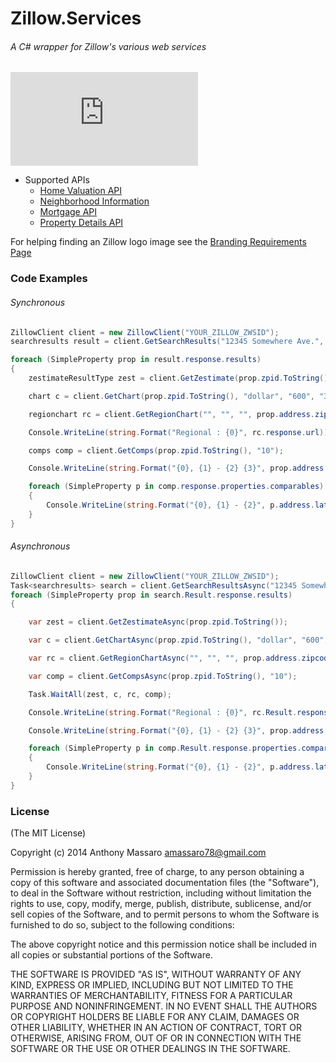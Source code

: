 # Zillow.Services
###### A C# wrapper for Zillow's various web services

![alt text](http://www.zillow.com/widgets/GetVersionedResource.htm?path=/static/logos/Zillowlogo_200x50.gif "Zillow Real Estate Search")

* Supported APIs
  * [Home Valuation API](http://www.zillow.com/howto/api/HomeValuationAPIOverview.htm)
  * [Neighborhood Information](http://www.zillow.com/webtools/neighborhood-data/)
  * [Mortgage API](http://www.zillow.com/howto/api/MortgageAPIOverview.htm)
  * [Property Details API](http://www.zillow.com/howto/api/PropertyDetailsAPIOverview.htm)

For helping finding an Zillow logo image see the [Branding Requirements Page](http://www.zillow.com/howto/api/BrandingRequirements.htm)

### Code Examples

###### Synchronous
```csharp
ZillowClient client = new ZillowClient("YOUR_ZILLOW_ZWSID");
searchresults result = client.GetSearchResults("12345 Somewhere Ave.", "Anywhere MN 54321");

foreach (SimpleProperty prop in result.response.results)
{
    zestimateResultType zest = client.GetZestimate(prop.zpid.ToString());

    chart c = client.GetChart(prop.zpid.ToString(), "dollar", "600", "300");

    regionchart rc = client.GetRegionChart("", "", "", prop.address.zipcode, "dollar", "600", "300", SimpleChartDuration.Item1year, ChartVariant.detailed);

    Console.WriteLine(string.Format("Regional : {0}", rc.response.url));

    comps comp = client.GetComps(prop.zpid.ToString(), "10");

    Console.WriteLine(string.Format("{0}, {1} - {2} {3}", prop.address.latitude, prop.address.longitude, zest.response.zestimate.amount.Value, c.response.url));

    foreach (SimpleProperty p in comp.response.properties.comparables)
    {
        Console.WriteLine(string.Format("{0}, {1} - {2}", p.address.latitude, p.address.longitude, p.zestimate.amount.Value));
    }
}
```

###### Asynchronous
```csharp
ZillowClient client = new ZillowClient("YOUR_ZILLOW_ZWSID");
Task<searchresults> search = client.GetSearchResultsAsync("12345 Somewhere Ave.", "Anywhere MN 54321");
foreach (SimpleProperty prop in search.Result.response.results)
{

    var zest = client.GetZestimateAsync(prop.zpid.ToString());

    var c = client.GetChartAsync(prop.zpid.ToString(), "dollar", "600", "300");

    var rc = client.GetRegionChartAsync("", "", "", prop.address.zipcode, "dollar", "600", "300", SimpleChartDuration.Item1year, ChartVariant.detailed);

    var comp = client.GetCompsAsync(prop.zpid.ToString(), "10");

    Task.WaitAll(zest, c, rc, comp);

    Console.WriteLine(string.Format("Regional : {0}", rc.Result.response.url));

    Console.WriteLine(string.Format("{0}, {1} - {2} {3}", prop.address.latitude, prop.address.longitude, zest.Result.response.zestimate.amount.Value, c.Result.response.url));

    foreach (SimpleProperty p in comp.Result.response.properties.comparables)
    {
        Console.WriteLine(string.Format("{0}, {1} - {2}", p.address.latitude, p.address.longitude, p.zestimate.amount.Value));
    }
}
```


### License

(The MIT License)

Copyright (c) 2014 Anthony Massaro amassaro78@gmail.com

Permission is hereby granted, free of charge, to any person obtaining a copy of this software and associated documentation files (the "Software"), to deal in the Software without restriction, including without limitation the rights to use, copy, modify, merge, publish, distribute, sublicense, and/or sell copies of the Software, and to permit persons to whom the Software is furnished to do so, subject to the following conditions:

The above copyright notice and this permission notice shall be included in all copies or substantial portions of the Software.

THE SOFTWARE IS PROVIDED "AS IS", WITHOUT WARRANTY OF ANY KIND, EXPRESS OR IMPLIED, INCLUDING BUT NOT LIMITED TO THE WARRANTIES OF MERCHANTABILITY, FITNESS FOR A PARTICULAR PURPOSE AND NONINFRINGEMENT. IN NO EVENT SHALL THE AUTHORS OR COPYRIGHT HOLDERS BE LIABLE FOR ANY CLAIM, DAMAGES OR OTHER LIABILITY, WHETHER IN AN ACTION OF CONTRACT, TORT OR OTHERWISE, ARISING FROM, OUT OF OR IN CONNECTION WITH THE SOFTWARE OR THE USE OR OTHER DEALINGS IN THE SOFTWARE.